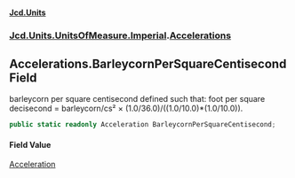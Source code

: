 #### [Jcd.Units](index.md 'index')
### [Jcd.Units.UnitsOfMeasure.Imperial](Jcd.Units.UnitsOfMeasure.Imperial.md 'Jcd.Units.UnitsOfMeasure.Imperial').[Accelerations](Accelerations.md 'Jcd.Units.UnitsOfMeasure.Imperial.Accelerations')

## Accelerations.BarleycornPerSquareCentisecond Field

barleycorn per square centisecond defined such that: foot per square decisecond = barleycorn/cs² ×
(1.0/36.0)/((1.0/10.0)*(1.0/10.0)).

```csharp
public static readonly Acceleration BarleycornPerSquareCentisecond;
```

#### Field Value
[Acceleration](Acceleration.md 'Jcd.Units.UnitTypes.Acceleration')